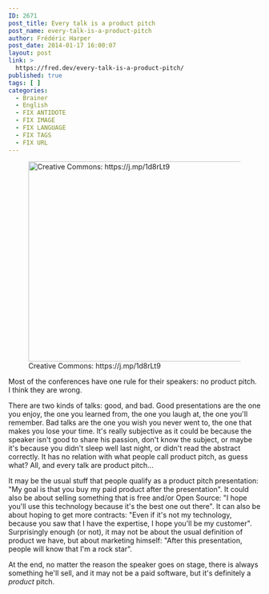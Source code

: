 ```yaml
---
ID: 2671
post_title: Every talk is a product pitch
post_name: every-talk-is-a-product-pitch
author: Frédéric Harper
post_date: 2014-01-17 16:00:07
layout: post
link: >
  https://fred.dev/every-talk-is-a-product-pitch/
published: true
tags: [ ]
categories:
  - Brainer
  - English
  - FIX ANTIDOTE
  - FIX IMAGE
  - FIX LANGUAGE
  - FIX TAGS
  - FIX URL
---
```

<figure><img alt="Creative Commons: https://j.mp/1d8rLt9" src="http://fred.dev/wp-content/uploads/2014/01/mike.jpg" width="600" height="399"/><figcaption> Creative Commons: https://j.mp/1d8rLt9</figcaption></figure><p>Most of the conferences have one rule for their speakers: no product pitch. I think they are wrong.</p><p>There are two kinds of talks: good, and bad. Good presentations are the one you enjoy, the one you learned from, the one you laugh at, the one you'll remember. Bad talks are the one you wish you never went to, the one that makes you lose your time. It's really subjective as it could be because the speaker isn't good to share his passion, don't know the subject, or maybe it's because you didn't sleep well last night, or didn't read the abstract correctly. It has no relation with what people call product pitch, as guess what? All, and every talk are product pitch...</p><p>It may be the usual stuff that people qualify as a product pitch presentation: "My goal is that you buy my paid product after the presentation". It could also be about selling something that is free and/or Open Source: "I hope you'll use this technology because it's the best one out there". It can also be about hoping to get more contracts: "Even if it's not my technology, because you saw that I have the expertise, I hope you'll be my customer". Surprisingly enough (or not), it may not be about the usual definition of product we have, but about marketing himself: "After this presentation, people will know that I'm a rock star".</p><p>At the end, no matter the reason the speaker goes on stage, there is always something he'll sell, and it may not be a paid software, but it's definitely a <em>product</em> pitch.</p> 